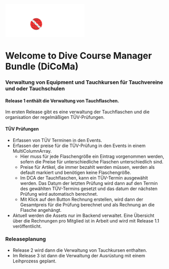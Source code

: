 <img alt="Diversworld" src="./docs/Diversworld-Logo-ws.png" width="250"/>

# Welcome to Dive Course Manager Bundle (DiCoMa)
### Verwaltung von Equipment und Tauchkursen für Tauchvereine und oder Tauchschulen
#### Release 1 enthält die Verwaltung von Tauchflaschen.
Im ersten Release gibt es eine verwaltung der Tauchflaschen und die organisation der regelmäßigen TÜV-Prüfungen.

#### TÜV Prüfungen
- Erfassen von TÜV Terminen in den Events.
- Erfassen der preise für die TÜV-Prüfung in den Events in einem MultiColumnArray.
  - Hier muss für jede Flaschengröße ein Eintrag vorgenommen werden, sofern die Preise für unterschiedliche Flaschen unterschiedlich sind.
  - Preise für Artikel, die immer bezahlt werden müssen, werden als default markiert und benötigen keine Flaschengröße.
  - Im DCA der Tauchflaschen, kann ein TÜV-Termin ausgewählt werden. Das Datum der letzten Prüfung wird dann auf den Termin des gewählten TÜV-Termins gesetzt und das datum der nächsten Prüfung wird automatisch berechnet.
  - Mit Klick auf den Button Rechnung erstellen, wird dann der Gesamtpreis für die Prüfung berechnet und als Rechnung an die Flasche angehängt.
- Aktuell werden die Assets nur im Backend verwaltet. Eine Übersicht über die Rechnungen pro Mitglied ist in Arbeit und wird mit Release 1.1 veröffentlicht.

### Releaseplanung
- Release 2 wird dann die Verwaltung von Tauchkursen enthalten.
- Im Release 3 ist dann die Verwaltung der Ausrüstung mit einem Leihprozess geplant.
